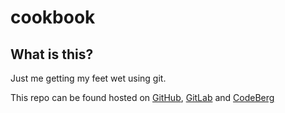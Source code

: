 # cookbook

## What is this?
Just me getting my feet wet using git.

This repo can be found hosted on [GitHub](https://github.com/msliberator/cookbook), [GitLab](https://gitlab.com/msliberator/cookbook) and [CodeBerg](https://codeberg.org/msliberator/cookbook)
